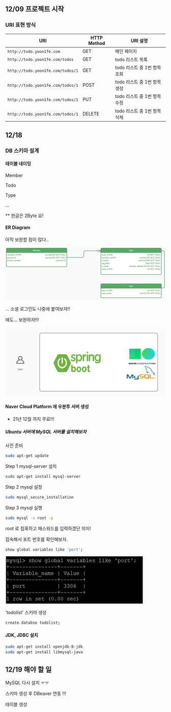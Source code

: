 ## 12/09 프로젝트 시작



### URI 표현 방식

| URI                               | HTTP Method | URI 설명                     |
| --------------------------------- | ----------- | ---------------------------- |
| `http://todo.yoon1fe.com`         | GET         | 메인 페이지                  |
| `http://todo.yoon1fe.com/todos`   | GET         | todo 리스트 목록             |
| `http://todo.yoon1fe.com/todos/1` | GET         | todo 리스트 중 1번 항목 조회 |
| `http://todo.yoon1fe.com/todos/1` | POST        | todo 리스트 중 1번 항목 생성 |
| `http://todo.yoon1fe.com/todos/1` | PUT         | todo 리스트 중 1번 항목 수정 |
| `http://todo.yoon1fe.com/todos/1` | DELETE      | todo 리스트 중 1번 항목 삭제 |









## 12/18 

### DB 스키마 설계

#### 테이블 네이밍

Member

Todo

Type

...





** 한글은 2Byte 요!

#### ER Diagram

아직 보완할 점이 많다..

![image-20201218234521546](\pics\ERD.png)



... 소셜 로그인도 나중에 붙여보자!!



얘도... 보완하자!!!

![image-20201219000419400](\pics\architecture.png)



#### Naver Cloud Platform 에 우분투 서버 생성

 - 21년 12월 까지 무료!!!



##### Ubuntu 서버에 MySQL 서버를 설치해보자



사전 준비

```bash
sudo apt-get update
```



Step 1 mysql-server 설치

```bash
sudo apt-get install mysql-server
```



Step 2 mysql 설정

```bash
sudo mysql_secure_installation
```



Step 3 mysql 실행

```bash
sudo mysql -u root -p
```

root 로 접혹하고  패스워드를 입력하겠단 의미!



접속해서 포트 번호를 확인해보자.

```bash
show global variables like 'port';
```



![image-20201219000419400](\pics\port.png)



'todolist' 스키마 생성

```bash
create databse todolist;
```





#### JDK, JDBC 설치

```bash
sudo apt-get install openjdk-8-jdk
sudo apt-get install libmysql-java
```







## 12/19 해야 할 일

MySQL 다시 설치 ㅜㅜ

스키마 생성 후 DBeaver 연동 !!!

테이블 생성

